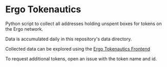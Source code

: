 # Ergo Tokenautics

Python script to collect all addresses holding unspent boxes for tokens on the Ergo network.

Data is accumulated daily in this repository's data directory.

Collected data can be explored using the [Ergo Tokenautics Frontend](https://babygrenade.github.io/ergo-tokenautics-frontend/)

To request additional tokens, open an issue with the token name and id.